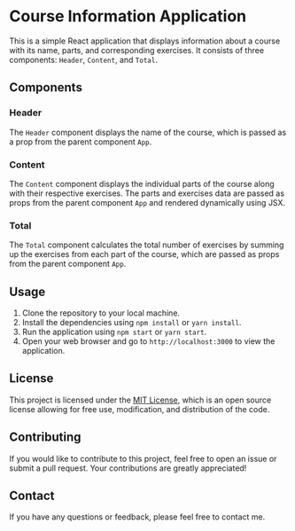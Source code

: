 # Course Information Application

This is a simple React application that displays information about a course with its name, parts, and corresponding exercises. It consists of three components: `Header`, `Content`, and `Total`.

## Components

### Header

The `Header` component displays the name of the course, which is passed as a prop from the parent component `App`.

### Content

The `Content` component displays the individual parts of the course along with their respective exercises. The parts and exercises data are passed as props from the parent component `App` and rendered dynamically using JSX.

### Total

The `Total` component calculates the total number of exercises by summing up the exercises from each part of the course, which are passed as props from the parent component `App`.

## Usage

1. Clone the repository to your local machine.
2. Install the dependencies using `npm install` or `yarn install`.
3. Run the application using `npm start` or `yarn start`.
4. Open your web browser and go to `http://localhost:3000` to view the application.

## License

This project is licensed under the [MIT License](LICENSE), which is an open source license allowing for free use, modification, and distribution of the code.

## Contributing

If you would like to contribute to this project, feel free to open an issue or submit a pull request. Your contributions are greatly appreciated!

## Contact

If you have any questions or feedback, please feel free to contact me.
